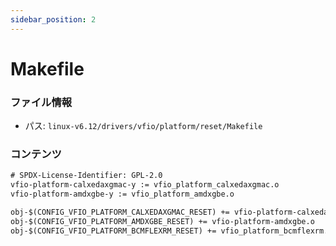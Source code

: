 ```yaml
---
sidebar_position: 2
---
```

# Makefile

### ファイル情報

- パス: `linux-v6.12/drivers/vfio/platform/reset/Makefile`

### コンテンツ

```txt
# SPDX-License-Identifier: GPL-2.0
vfio-platform-calxedaxgmac-y := vfio_platform_calxedaxgmac.o
vfio-platform-amdxgbe-y := vfio_platform_amdxgbe.o

obj-$(CONFIG_VFIO_PLATFORM_CALXEDAXGMAC_RESET) += vfio-platform-calxedaxgmac.o
obj-$(CONFIG_VFIO_PLATFORM_AMDXGBE_RESET) += vfio-platform-amdxgbe.o
obj-$(CONFIG_VFIO_PLATFORM_BCMFLEXRM_RESET) += vfio_platform_bcmflexrm.o

```
